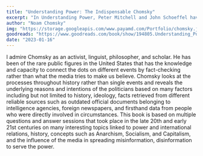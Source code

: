 ```yaml
---
title: "Understanding Power: The Indispensable Chomsky"
excerpt: "In Understanding Power, Peter Mitchell and John Schoeffel have assembled the best of Chomsky's recent talks on the past, present, and future of the politics of power."
author: "Noam Chomsky"
img: "https://storage.googleapis.com/www.payamd.com/Portfolio/chomsky.jpeg"
goodreads: "https://www.goodreads.com/book/show/194805.Understanding_Power"
date: "2023-01-16"
---
```


I admire Chomsky as an activist, linguist, philosopher, and scholar. He has been of the rare public figures in the United States that has the knowledge and capacity to connect the dots on different events by fact-checking rather than what the media tries to make us believe. Chomsky looks at the processes throughout history rather than single events and reveals the underlying reasons and intentions of the politicians based on many factors including but not limited to history, ideology, facts retrieved from different reliable sources such as outdated official documents belonging to intelligence agencies, foreign newspapers, and firsthand data from people who were directly involved in circumstances. This book is based on multiple questions and answer sessions that took place in the late 20th and early 21st centuries on many interesting topics linked to power and international relations, history, concepts such as Anarchism, Socialism, and Capitalism, and the influence of the media in spreading misinformation, disinformation to serve the power.